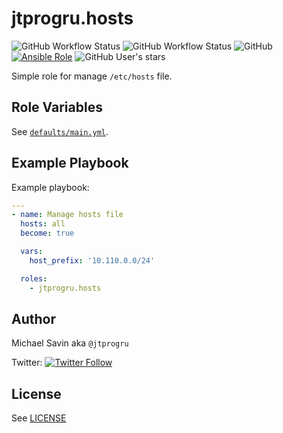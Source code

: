 # jtprogru.hosts

![GitHub Workflow Status](https://img.shields.io/github/workflow/status/jtprogru/ansible-role-hosts/CI?label=CI) ![GitHub Workflow Status](https://img.shields.io/github/workflow/status/jtprogru/ansible-role-hosts/Release?label=Release) ![GitHub](https://img.shields.io/github/license/jtprogru/ansible-role-hosts) [![Ansible Role](https://img.shields.io/ansible/role/54364)](https://galaxy.ansible.com/jtprogru/hosts/) ![GitHub User's stars](https://img.shields.io/github/stars/jtprogru?color=gree&style=plastic)

Simple role for manage `/etc/hosts` file.


## Role Variables


See [`defaults/main.yml`](defaults/main.yml).


## Example Playbook

Example playbook:
```yaml
---
- name: Manage hosts file
  hosts: all
  become: true

  vars:
    host_prefix: '10.110.0.0/24'

  roles:
    - jtprogru.hosts
```

## Author

Michael Savin aka `@jtprogru`

Twitter: [![Twitter Follow](https://img.shields.io/twitter/follow/jtprogruru?color=gree&style=plastic)](https://twitter.com/jtprogru)

## License

See [LICENSE](LICENSE.md)
